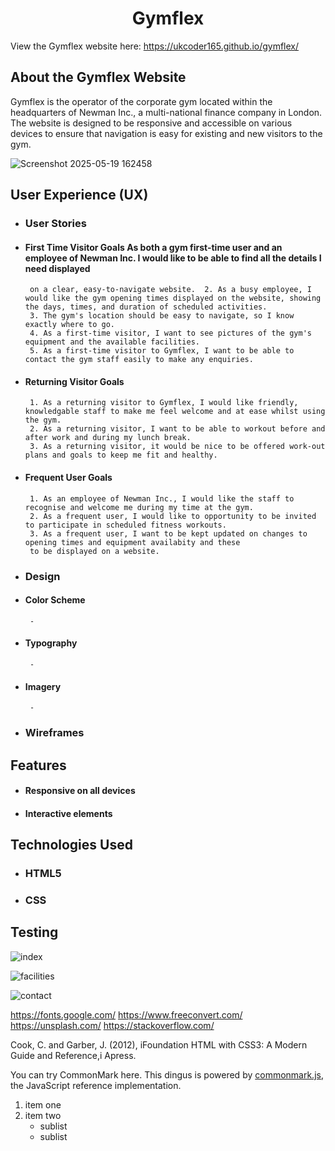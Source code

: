 <h1 align="center">Gymflex</h1>

View the Gymflex website here: https://ukcoder165.github.io/gymflex/

## About the Gymflex Website
Gymflex is the operator of the corporate gym located within the headquarters of Newman Inc.,
a multi-national finance company in London. The website is designed to be responsive and accessible on various
devices to ensure that navigation is easy for existing and new visitors to the gym.

![Screenshot 2025-05-19 162458](https://github.com/user-attachments/assets/29c961da-2540-4fd1-8030-0a72ffe67d2d)





## User Experience (UX)


 -  ### User Stories
 
   - #### First Time Visitor Goals  As both a gym first-time user and an employee of Newman Inc. I would like to be able to find all the details I need displayed
		  on a clear, easy-to-navigate website.  2. As a busy employee, I would like the gym opening times displayed on the website, showing the days, times, and duration of scheduled activities.  
          3. The gym's location should be easy to navigate, so I know exactly where to go.  
          4. As a first-time visitor, I want to see pictures of the gym's equipment and the available facilities.  
          5. As a first-time visitor to Gymflex, I want to be able to contact the gym staff easily to make any enquiries.  


   - #### Returning Visitor Goals
          1. As a returning visitor to Gymflex, I would like friendly, knowledgable staff to make me feel welcome and at ease whilst using the gym.
          2. As a returning visitor, I want to be able to workout before and after work and during my lunch break.
          3. As a returning visitor, it would be nice to be offered work-out plans and goals to keep me fit and healthy.
		  
		  
   - #### Frequent User Goals
          1. As an employee of Newman Inc., I would like the staff to recognise and welcome me during my time at the gym.
          2. As a frequent user, I would like to opportunity to be invited to participate in scheduled fitness workouts.
          3. As a frequent user, I want to be kept updated on changes to opening times and equipment availabity and these
		  to be displayed on a website.
		  
		  
 -  ### Design
		
   - #### Color Scheme
          -
		  
		  
   - #### Typography
          -

   - #### Imagery
          -


 -  ### Wireframes


## Features


 -  #### Responsive on all devices
 
 
 -  #### Interactive elements
 
 
## Technologies Used
 
  - ### HTML5
  - ### CSS







## Testing
   
 ![index](https://github.com/user-attachments/assets/a6e36285-8bf1-44bd-8fab-77e2459af388)

 ![facilities](https://github.com/user-attachments/assets/cb0d4f57-c3ec-4aa3-b692-fb4b4c5f6dd3)

 ![contact](https://github.com/user-attachments/assets/dc1891ac-de6a-44c6-bc05-7551b06d777f)









 

 https://fonts.google.com/
 https://www.freeconvert.com/
 https://unsplash.com/
 https://stackoverflow.com/
 
 Cook, C. and Garber, J. (2012), iFoundation HTML with CSS3: A Modern Guide and Reference,i Apress.
 
 
 
 







You can try CommonMark here.  This dingus is powered by
[commonmark.js](https://github.com/commonmark/commonmark.js), the
JavaScript reference implementation.

1. item one
2. item two
   - sublist
   - sublist

